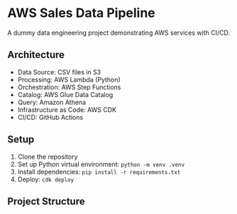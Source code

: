 # AWS Sales Data Pipeline

A dummy data engineering project demonstrating AWS services with CI/CD.

## Architecture
- Data Source: CSV files in S3
- Processing: AWS Lambda (Python)
- Orchestration: AWS Step Functions
- Catalog: AWS Glue Data Catalog
- Query: Amazon Athena
- Infrastructure as Code: AWS CDK
- CI/CD: GitHub Actions

## Setup
1. Clone the repository
2. Set up Python virtual environment: `python -m venv .venv`
3. Install dependencies: `pip install -r requirements.txt`
4. Deploy: `cdk deploy`

## Project Structure